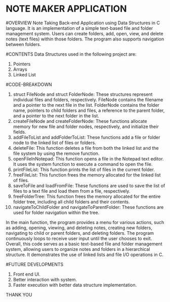 # NOTE MAKER APPLICATION

#OVERVIEW
Note Taking Back-end Application using Data Structures in C language. 
It is an implementation of a simple text-based file and folder management system. 
Users can create folders, add, open, view, and delete notes (text files) within those folders. 
The program also supports navigation between folders.

#CONTENTS
Data Structures used in the following project are:
1) Pointers
2) Arrays
3) Linked List

#CODE-BREAKDOWN
1) struct FileNode and struct FolderNode: These structures represent individual files and folders, respectively. FileNode contains the filename and a pointer to the next file in the list. FolderNode contains the    folder name, pointers to child folders and files, a reference to the parent folder, and a pointer to the next folder in the list.
2) createFileNode and createFolderNode: These functions allocate memory for new file and folder nodes, respectively, and initialize their fields.
3) addFileToList and addFolderToList: These functions add a file or folder node to the linked list of files or folders.
4) deleteFile: This function deletes a file from both the linked list and the file system by using the remove function.
5) openFileInNotepad: This function opens a file in the Notepad text editor. It uses the system function to execute a command to open the file.
6) printFileList: This function prints the list of files in the current folder.
7) freeFileList: This function frees the memory allocated for the linked list of files.
8) saveToFile and loadFromFile: These functions are used to save the list of files to a text file and load them from a file, respectively.
9) freeFolderTree: This function frees the memory allocated for the entire folder tree, including all child folders and their contents.
10) navigateToChildFolder and navigateToParentFolder: These functions are used for folder navigation within the tree.

 In the main function, the program provides a menu for various actions, such as adding, opening, viewing, and deleting notes, creating new folders, navigating to child or parent folders, and deleting folders. The program continuously loops to receive user input until the user chooses to exit.
 Overall, this code serves as a basic text-based file and folder management system, allowing users to organize notes and folders in a hierarchical structure. It demonstrates the use of linked lists and file I/O operations in C.

#FUTURE DEVELOPMENTS
1) Front end UI.
2) Better interaction with system.
3) Faster execution with better data structure implementation.


  THANK YOU
  
